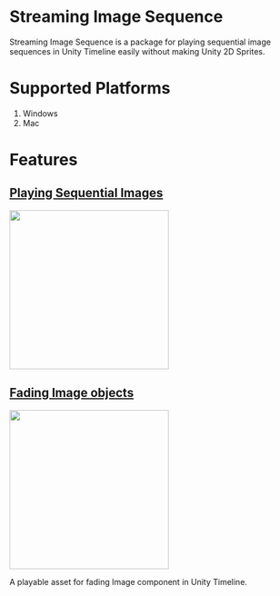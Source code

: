# Streaming Image Sequence

Streaming Image Sequence is a package for playing sequential image sequences in Unity Timeline 
easily without making Unity 2D Sprites.

# Supported Platforms

1. Windows
2. Mac


# Features

## [Playing Sequential Images](en/StreamingImageSequencePlayableAsset.md)
<img src="./images/StreamingImageSequenceDemo.gif" width=280>  

## [Fading Image objects](en/FaderPlayableAsset.md)
<img src="./images/FaderDemo.gif" width=280>  

A playable asset for fading Image component in Unity Timeline.







